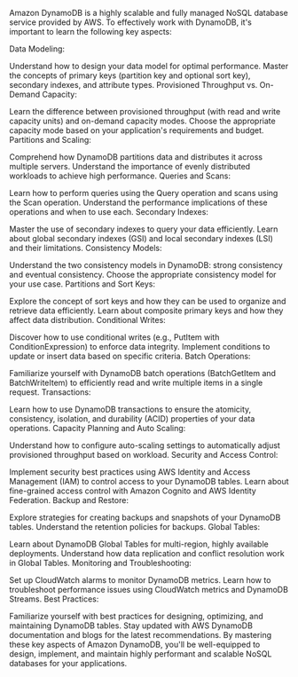 Amazon DynamoDB is a highly scalable and fully managed NoSQL database service provided by AWS. To effectively work with DynamoDB, it's important to learn the following key aspects:

Data Modeling:

Understand how to design your data model for optimal performance.
Master the concepts of primary keys (partition key and optional sort key), secondary indexes, and attribute types.
Provisioned Throughput vs. On-Demand Capacity:

Learn the difference between provisioned throughput (with read and write capacity units) and on-demand capacity modes.
Choose the appropriate capacity mode based on your application's requirements and budget.
Partitions and Scaling:

Comprehend how DynamoDB partitions data and distributes it across multiple servers.
Understand the importance of evenly distributed workloads to achieve high performance.
Queries and Scans:

Learn how to perform queries using the Query operation and scans using the Scan operation.
Understand the performance implications of these operations and when to use each.
Secondary Indexes:

Master the use of secondary indexes to query your data efficiently.
Learn about global secondary indexes (GSI) and local secondary indexes (LSI) and their limitations.
Consistency Models:

Understand the two consistency models in DynamoDB: strong consistency and eventual consistency.
Choose the appropriate consistency model for your use case.
Partitions and Sort Keys:

Explore the concept of sort keys and how they can be used to organize and retrieve data efficiently.
Learn about composite primary keys and how they affect data distribution.
Conditional Writes:

Discover how to use conditional writes (e.g., PutItem with ConditionExpression) to enforce data integrity.
Implement conditions to update or insert data based on specific criteria.
Batch Operations:

Familiarize yourself with DynamoDB batch operations (BatchGetItem and BatchWriteItem) to efficiently read and write multiple items in a single request.
Transactions:

Learn how to use DynamoDB transactions to ensure the atomicity, consistency, isolation, and durability (ACID) properties of your data operations.
Capacity Planning and Auto Scaling:

Understand how to configure auto-scaling settings to automatically adjust provisioned throughput based on workload.
Security and Access Control:

Implement security best practices using AWS Identity and Access Management (IAM) to control access to your DynamoDB tables.
Learn about fine-grained access control with Amazon Cognito and AWS Identity Federation.
Backup and Restore:

Explore strategies for creating backups and snapshots of your DynamoDB tables.
Understand the retention policies for backups.
Global Tables:

Learn about DynamoDB Global Tables for multi-region, highly available deployments.
Understand how data replication and conflict resolution work in Global Tables.
Monitoring and Troubleshooting:

Set up CloudWatch alarms to monitor DynamoDB metrics.
Learn how to troubleshoot performance issues using CloudWatch metrics and DynamoDB Streams.
Best Practices:

Familiarize yourself with best practices for designing, optimizing, and maintaining DynamoDB tables.
Stay updated with AWS DynamoDB documentation and blogs for the latest recommendations.
By mastering these key aspects of Amazon DynamoDB, you'll be well-equipped to design, implement, and maintain highly performant and scalable NoSQL databases for your applications.
